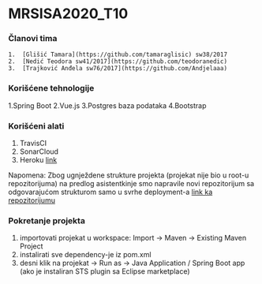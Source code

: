 # MRSISA2020_T10

### Članovi tima
    1.  [Glišić Tamara](https://github.com/tamaraglisic) sw38/2017
    2.  [Nedić Teodora sw41/2017](https://github.com/teodoranedic)
    3.  [Trajković Anđela sw76/2017](https://github.com/Andjelaaa)

### Korišćene tehnologije
  1.Spring Boot
  2.Vue.js
  3.Postgres baza podataka
  4.Bootstrap
  
### Korišćeni alati
  1. TravisCI
  2. SonarCloud
  3. Heroku [link](https://app-klinikatim10.herokuapp.com/)
  
  Napomena: Zbog ugnježdene strukture projekta (projekat nije bio u root-u repozitorijuma) na predlog asistentkinje smo napravile novi repozitorijum sa odgovarajućom strukturom samo u svrhe deployment-a  [link ka repozitorijumu](https://github.com/Andjelaaa/MRS_ISA_T10)
  
  
### Pokretanje projekta
  1. importovati projekat u workspace: Import -> Maven -> Existing Maven Project
  2. instalirati sve dependency-je iz pom.xml
  3. desni klik na projekat -> Run as -> Java Application / Spring Boot app (ako je instaliran STS plugin sa Eclipse marketplace)
  
